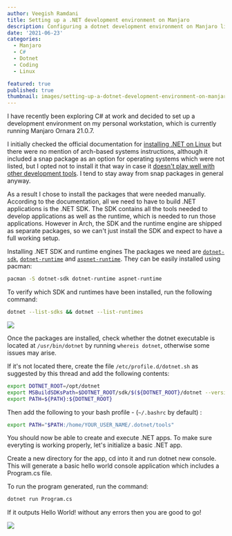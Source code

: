 ```yaml
---
author: Veegish Ramdani
title: Setting up a .NET development environment on Manjaro
description: Configuring a dotnet development environment on Manjaro linux
date: '2021-06-23'
categories:
  - Manjaro
  - C#
  - Dotnet
  - Coding
  - Linux

featured: true
published: true
thumbnail: images/setting-up-a-dotnet-development-environment-on-manjaro/thumbnail.jpg
---
```


<script>
    import Image from 'svimg/Image.svelte';
    import ImageCaption from './image-caption.svelte';
</script>

I have recently been exploring C# at work and decided to set up a development environment on my personal workstation, which is currently running Manjaro Ornara 21.0.7.

I initially checked the official documentation for [installing .NET on Linux](https://docs.microsoft.com/en-us/dotnet/core/install/linux) but there were no mention of arch-based systems instructions, although it included a snap package as an option for operating systems which were not listed, but I opted not to install it that way in case it [doesn't play well with other development tools](https://github.com/OmniSharp/omnisharp-vscode/issues/3077). I tend to stay away from snap packages in general anyway.

As a result I chose to install the packages that were needed manually. According to the documentation, all we need to have to build .NET applications is the .NET SDK. The SDK contains all the tools needed to develop applications as well as the runtime, which is needed to run those applications. However in Arch, the SDK and the runtime engine are shipped as separate packages, so we can't just install the SDK and expect to have a full working setup.

Installing .NET SDK and runtime engines
The packages we need are [`dotnet-sdk`](https://archlinux.org/packages/community/x86_64/dotnet-sdk/), [`dotnet-runtime`](https://archlinux.org/packages/community/x86_64/dotnet-runtime/) and [`aspnet-runtime`](https://archlinux.org/packages/community/x86_64/aspnet-runtime/). They can be easily installed using pacman:

```bash
pacman -S dotnet-sdk dotnet-runtime aspnet-runtime
```

To verify which SDK and runtimes have been installed, run the following command:

```bash
dotnet --list-sdks && dotnet --list-runtimes
```

<ImageCaption>
  <Image class="inline-basic-image" src="images/setting-up-a-dotnet-development-environment-on-manjaro/setting-up-a-dotnet-development-environment-on-manjaro-screenshot-1.png" />
</ImageCaption>

Once the packages are installed, check whether the dotnet executable is located at `/usr/bin/dotnet` by running `whereis dotnet`, otherwise some issues may arise.

If it's not located there, create the file `/etc/profile.d/dotnet.sh` as suggested by this thread and add the following contents:

```bash
export DOTNET_ROOT=/opt/dotnet
export MSBuildSDKsPath=$DOTNET_ROOT/sdk/$(${DOTNET_ROOT}/dotnet --version)/Sdks
export PATH=${PATH}:${DOTNET_ROOT}
```

Then add the following to your bash profile - (`~/.bashrc` by default) :

```bash
export PATH="$PATH:/home/YOUR_USER_NAME/.dotnet/tools"
```

You should now be able to create and execute .NET apps. To make sure everyting is working properly, let's initialize a basic .NET app.

Create a new directory for the app, cd into it and run dotnet new console. This will generate a basic hello world console application which includes a Program.cs file.

To run the program generated, run the command:

```bash
dotnet run Program.cs
```

If it outputs Hello World! without any errors then you are good to go!

<ImageCaption>
  <Image class="inline-basic-image" src="images/setting-up-a-dotnet-development-environment-on-manjaro/setting-up-a-dotnet-development-environment-on-manjaro-screenshot-2.png" />
</ImageCaption>
